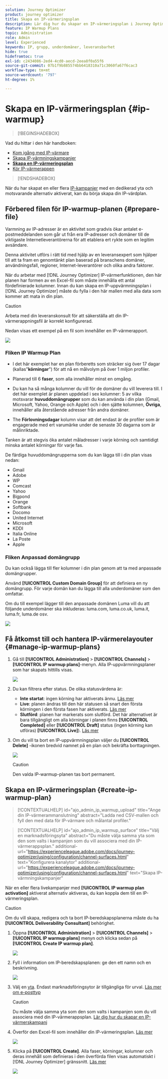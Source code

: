 ```yaml
---
solution: Journey Optimizer
product: journey optimizer
title: Skapa en IP-värmeringsplan
description: Lär dig hur du skapar en IP-värmeringsplan i Journey Optimizer
feature: IP Warmup Plans
topic: Administration
role: Admin
level: Experienced
keywords: IP, grupp, underdomäner, leveransbarhet
hide: true
hidefromtoc: true
exl-id: c2434086-2ed4-4cd0-aecd-2eea8f0a55f6
source-git-commit: 07b1f9b885574bb6418310a71c3060fa67f6cac3
workflow-type: tm+mt
source-wordcount: '797'
ht-degree: 1%

---
```


# Skapa en IP-värmeringsplan {#ip-warmup}

>[!BEGINSHADEBOX]

Vad du hittar i den här handboken:

* [Kom igång med IP-värmare](ip-warmup-gs.md)
* [Skapa IP-värmningskampanjer](ip-warmup-campaign.md)
* **[Skapa en IP-värmeringsplan](ip-warmup-plan.md)**
* [Kör IP-värmerappen](ip-warmup-execution.md)

>[!ENDSHADEBOX]

När du har skapat en eller flera [IP-kampanjer](ip-warmup-campaign.md) med en dedikerad yta och motsvarande alternativ aktiverat, kan du börja skapa din IP-värdplan.

## Förbered filen för IP-warmup-planen {#prepare-file}

Varmning av IP-adresser är en aktivitet som gradvis ökar antalet e-postmeddelanden som går ut från era IP-adresser och domäner till de viktigaste Internetleverantörerna för att etablera ert rykte som en legitim avsändare.

Denna aktivitet utförs i rätt tid med hjälp av en leveransexpert som hjälper till att ta fram en genomtänkt plan baserad på branschens domäner, användningsfall, regioner, Internet-leverantörer och olika andra faktorer.

När du arbetar med [!DNL Journey Optimizer] IP-värmerfunktionen, den här planen har formen av en Excel-fil som måste innehålla ett antal fördefinierade kolumner. Innan du kan skapa en IP-uppvärmningsplan i [!DNL Journey Optimizer] måste du fylla i den här mallen med alla data som kommer att mata in din plan.

>[!CAUTION]
>
>Arbeta med din leveranskonsult för att säkerställa att din IP-värmerappningsfil är korrekt konfigurerad.

Nedan visas ett exempel på en fil som innehåller en IP-värmerapport.

![](assets/ip-warmup-sample-file.png)

### Fliken IP Warmup Plan

* I det här exemplet har en plan förberetts som sträcker sig över 17 dagar (kallas&quot;**körningar**&quot;) för att nå en målvolym på över 1 miljon profiler.

* Planerad till 6 **faser**, som alla innehåller minst en omgång.

* Du kan ha så många kolumner du vill för de domäner du vill leverera till. I det här exemplet är planen uppdelad i sex kolumner: 5 av vilka motsvarar **huvuddomängrupper** som du kan använda i din plan (Gmail, Microsoft, Yahoo, Orange och Apple) och i den sjätte kolumnen, **Övriga**, innehåller alla återstående adresser från andra domäner.
* The **Förlovningsdagar** kolumn visar att det endast är de profiler som är engagerade med ert varumärke under de senaste 30 dagarna som är målinriktade.

Tanken är att stegvis öka antalet måladresser i varje körning och samtidigt minska antalet körningar för varje fas.

De färdiga huvuddomängrupperna som du kan lägga till i din plan visas nedan:

* Gmail
* Adobe
* WP
* Comcast
* Yahoo
* Bigpond
* Orange
* Softbank
* Docomo
* United Internet
* Microsoft
* KDDI
* Italia Online
* La Poste
* Apple

### Fliken Anpassad domängrupp

Du kan också lägga till fler kolumner i din plan genom att ta med anpassade domängrupper.

Använd **[!UICONTROL Custom Domain Group]** för att definiera en ny domängrupp. För varje domän kan du lägga till alla underdomäner som den omfattar.<!--TBC-->

Om du till exempel lägger till den anpassade domänen Luma vill du att följande underdomäner ska inkluderas: luma.com, luma.co.uk, luma.it, luma.fr, luma.de osv.

![](assets/ip-warmup-sample-file-custom.png)

## Få åtkomst till och hantera IP-värmerelayouter {#manage-ip-warmup-plans}

1. Gå till **[!UICONTROL Administration]** > **[!UICONTROL Channels]** > **[!UICONTROL IP warmup plans]**-menyn. Alla IP-uppvärmningsplaner som har skapats hittills visas.

   ![](assets/ip-warmup-filter-list.png)

1. Du kan filtrera efter status. De olika statusvärdena är:

   * **Inte startat**: ingen körning har aktiverats ännu. [Läs mer](ip-warmup-execution.md#define-runs)
   * **Live**: planen ändras till den här statusen så snart den första körningen i den första fasen har aktiverats. [Läs mer](ip-warmup-execution.md#define-runs)
   * **Slutförd**: planen har markerats som slutförd. Det här alternativet är bara tillgängligt om alla körningar i planen finns **[!UICONTROL Completed]** eller **[!UICONTROL Draft]** status (ingen körning kan utföras) **[!UICONTROL Live]**). [Läs mer](ip-warmup-execution.md#mark-as-completed)
     <!--* **Paused**: to check (user action)-->

1. Om du vill ta bort en IP-uppvärmningsplan väljer du **[!UICONTROL Delete]** -ikonen bredvid namnet på en plan och bekräfta borttagningen.

   ![](assets/ip-warmup-delete-plan.png)

   >[!CAUTION]
   >
   >Den valda IP-warmup-planen tas bort permanent.

## Skapa en IP-värmeringsplan {#create-ip-warmup-plan}

>[!CONTEXTUALHELP]
>id="ajo_admin_ip_warmup_upload"
>title="Ange din IP-värmerammanslutning"
>abstract="Ladda ned CSV-mallen och fyll den med data för IP-värmare och målantal profiler."

>[!CONTEXTUALHELP]
>id="ajo_admin_ip_warmup_surface"
>title="Välj en marknadsföringsyta"
>abstract="Du måste välja samma yta som den som valts i kampanjen som du vill associera med din IP-värmerappsplan."
>additional-url="https://experienceleague.adobe.com/docs/journey-optimizer/using/configuration/channel-surfaces.html" text="Konfigurera kanalytor"
>additional-url="https://experienceleague.adobe.com/docs/journey-optimizer/using/configuration/channel-surfaces.html" text="Skapa IP-värmningskampanjer"

När en eller flera livekampanjer med **[!UICONTROL IP warmup plan activation]** aktiverat alternativ aktiveras, du kan koppla dem till en IP-värmeringsplan.

>[!CAUTION]
>
>Om du vill skapa, redigera och ta bort IP-beredskapsplanerna måste du ha **[!UICONTROL Deliverability Consultant]** behörighet. <!--Learn more on managing [!DNL Journey Optimizer] users' access rights in [this section](../administration/permissions-overview.md).-->

1. Öppna **[!UICONTROL Administration]** > **[!UICONTROL Channels]** > **[!UICONTROL IP warmup plans]** menyn och klicka sedan på **[!UICONTROL Create IP warmup plan]**.

   ![](assets/ip-warmup-create-plan.png)

1. Fyll i information om IP-beredskapsplanen: ge den ett namn och en beskrivning.

   ![](assets/ip-warmup-plan-details.png)

1. Välj en [yta](channel-surfaces.md). Endast marknadsföringsytor är tillgängliga för urval. [Läs mer om e-posttyp](../email/email-settings.md#email-type)

   >[!CAUTION]
   >
   >Du måste välja samma yta som den som valts i kampanjen som du vill associera med din IP-värmerappsplan. [Lär dig hur du skapar en IP-värmerskampanj](ip-warmup-campaign.md)

1. Överför den Excel-fil som innehåller din IP-värmeringsplan. [Läs mer](#prepare-file)

   <!--
    You can also download the Excel template from the [!DNL Journey Optimizer] user interface and upload it after filling it with the IP warmup details.-->

   ![](assets/ip-warmup-upload-success.png)

1. Klicka på **[!UICONTROL Create]**. Alla faser, körningar, kolumner och deras innehåll som definieras i den överförda filen visas automatiskt i [!DNL Journey Optimizer] gränssnitt. [Läs mer](ip-warmup-execution.md)

   ![](assets/ip-warmup-plan-uploaded.png)
